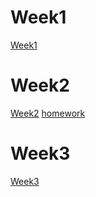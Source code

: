 # Week1
[Week1](https://legandcorepower2.github.io/207410571/w1/week01.html)
 
#  Week2

[Week2](https://legandcorepower2.github.io/207410571/w2/2.html)
[homework](https://legandcorepower2.github.io/207410571/w2/2homework.html)
# Week3
[Week3](https://legandcorepower2.github.io/207410571/w3/tku60.html)



<!--stackedit_data:
eyJoaXN0b3J5IjpbLTE2OTM3NzUzNzAsMTIzMTYzMzU1Myw1Nj
IzOTk2MTldfQ==
-->